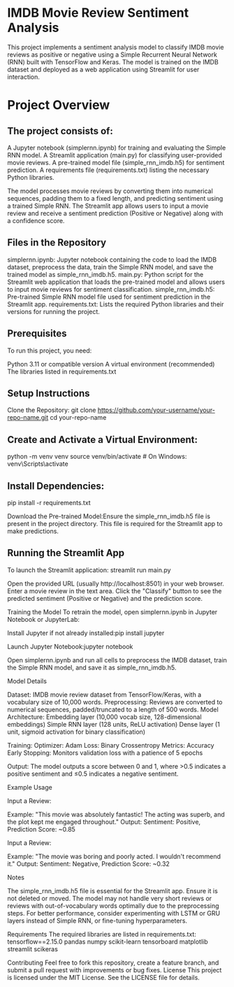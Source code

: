 # IMDB Movie Review Sentiment Analysis
This project implements a sentiment analysis model to classify IMDB movie reviews as positive or negative using a Simple Recurrent Neural Network (RNN) built with TensorFlow and Keras. The model is trained on the IMDB dataset and deployed as a web application using Streamlit for user interaction.
# Project Overview
## The project consists of:

A Jupyter notebook (simplernn.ipynb) for training and evaluating the Simple RNN model.
A Streamlit application (main.py) for classifying user-provided movie reviews.
A pre-trained model file (simple_rnn_imdb.h5) for sentiment prediction.
A requirements file (requirements.txt) listing the necessary Python libraries.

The model processes movie reviews by converting them into numerical sequences, padding them to a fixed length, and predicting sentiment using a trained Simple RNN. The Streamlit app allows users to input a movie review and receive a sentiment prediction (Positive or Negative) along with a confidence score.
## Files in the Repository

simplernn.ipynb: Jupyter notebook containing the code to load the IMDB dataset, preprocess the data, train the Simple RNN model, and save the trained model as simple_rnn_imdb.h5.
main.py: Python script for the Streamlit web application that loads the pre-trained model and allows users to input movie reviews for sentiment classification.
simple_rnn_imdb.h5: Pre-trained Simple RNN model file used for sentiment prediction in the Streamlit app.
requirements.txt: Lists the required Python libraries and their versions for running the project.

## Prerequisites
To run this project, you need:

Python 3.11 or compatible version
A virtual environment (recommended)
The libraries listed in requirements.txt

## Setup Instructions

Clone the Repository:
git clone https://github.com/your-username/your-repo-name.git
cd your-repo-name


## Create and Activate a Virtual Environment:
python -m venv venv
source venv/bin/activate  # On Windows: venv\Scripts\activate


## Install Dependencies:
pip install -r requirements.txt


Download the Pre-trained Model:Ensure the simple_rnn_imdb.h5 file is present in the project directory. This file is required for the Streamlit app to make predictions.


## Running the Streamlit App
To launch the Streamlit application:
streamlit run main.py


Open the provided URL (usually http://localhost:8501) in your web browser.
Enter a movie review in the text area.
Click the "Classify" button to see the predicted sentiment (Positive or Negative) and the prediction score.

Training the Model
To retrain the model, open simplernn.ipynb in Jupyter Notebook or JupyterLab:

Install Jupyter if not already installed:pip install jupyter


Launch Jupyter Notebook:jupyter notebook


Open simplernn.ipynb and run all cells to preprocess the IMDB dataset, train the Simple RNN model, and save it as simple_rnn_imdb.h5.

Model Details

Dataset: IMDB movie review dataset from TensorFlow/Keras, with a vocabulary size of 10,000 words.
Preprocessing: Reviews are converted to numerical sequences, padded/truncated to a length of 500 words.
Model Architecture:
Embedding layer (10,000 vocab size, 128-dimensional embeddings)
Simple RNN layer (128 units, ReLU activation)
Dense layer (1 unit, sigmoid activation for binary classification)


Training:
Optimizer: Adam
Loss: Binary Crossentropy
Metrics: Accuracy
Early Stopping: Monitors validation loss with a patience of 5 epochs


Output: The model outputs a score between 0 and 1, where >0.5 indicates a positive sentiment and ≤0.5 indicates a negative sentiment.

Example Usage

Input a Review:

Example: "This movie was absolutely fantastic! The acting was superb, and the plot kept me engaged throughout."
Output: Sentiment: Positive, Prediction Score: ~0.85


Input a Review:

Example: "The movie was boring and poorly acted. I wouldn't recommend it."
Output: Sentiment: Negative, Prediction Score: ~0.32



Notes

The simple_rnn_imdb.h5 file is essential for the Streamlit app. Ensure it is not deleted or moved.
The model may not handle very short reviews or reviews with out-of-vocabulary words optimally due to the preprocessing steps.
For better performance, consider experimenting with LSTM or GRU layers instead of Simple RNN, or fine-tuning hyperparameters.

Requirements
The required libraries are listed in requirements.txt:
tensorflow==2.15.0
pandas
numpy
scikit-learn
tensorboard
matplotlib
streamlit
scikeras

Contributing
Feel free to fork this repository, create a feature branch, and submit a pull request with improvements or bug fixes.
License
This project is licensed under the MIT License. See the LICENSE file for details.
